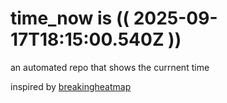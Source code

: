 # time_now is (( 2025-09-17T18:15:00.540Z ))

an automated repo that shows the currnent time

inspired by [breakingheatmap](https://github.com/breakingheatmap/breakingheatmap)